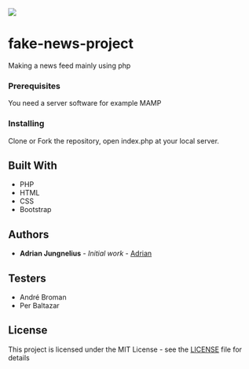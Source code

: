 <img src="https://github.styleci.io/repos/153416446/shield?branch=master">

# fake-news-project
Making a news feed mainly using php

### Prerequisites

You need a server software
for example MAMP

### Installing

Clone or Fork the repository,
open index.php at your local server.

## Built With

* PHP
* HTML
* CSS
* Bootstrap


## Authors

* **Adrian Jungnelius** - *Initial work* - [Adrian](AdrianJung.github.io)

## Testers
* André Broman
* Per Baltazar


## License

This project is licensed under the MIT License - see the [LICENSE](LICENSE) file for details
